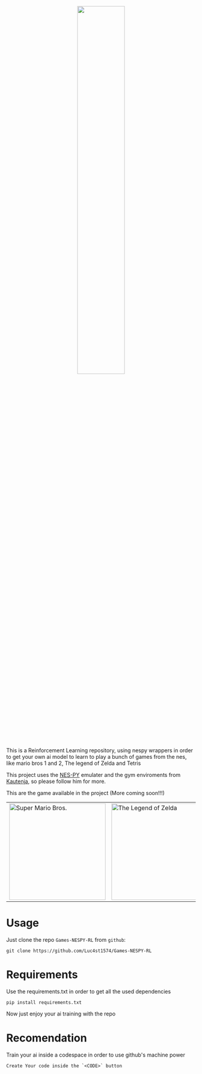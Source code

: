 <p align="center">
<img
    src="https://i.postimg.cc/ZYgg6bhN/RL-NESPY-3-7-2024.gif"
    width="50%"
/>
</p>

This is a Reinforcement Learning repository, using nespy wrappers in order to get your own ai model to learn to play a bunch of games from the nes, like mario bros 1 and 2, The legend of Zelda and Tetris

This project uses the [NES-PY](https://github.com/Kautenja/nes-py) emulater and the gym enviroments from [Kautenja](https://github.com/Kautenja), so please follow him for more.

This are the game available in the project (More coming soon!!!)
<table align="center">
    <tr>
        <td>
            <img
                width="256"
                alt="Super Mario Bros."
                src="https://user-images.githubusercontent.com/2184469/84821327-8d841480-afe0-11ea-8172-d564aca35b5e.png"
            />
        </td>
        <td>
            <img
                width="256"
                alt="The Legend of Zelda"
                src="https://user-images.githubusercontent.com/2184469/84821329-8d841480-afe0-11ea-9a57-c9daca04ed3b.png"
            />
        </td>
        <td>
            <img
                 width="256"
                 alt="Tetris"
                 src="https://user-images.githubusercontent.com/2184469/84822244-fc15a200-afe1-11ea-81de-2323845d7537.png"
            />
        </td>
    </tr>
</table>

# Usage

Just clone the repo `Games-NESPY-RL` from `github`:

```shell
git clone https://github.com/Luc4st1574/Games-NESPY-RL
```

# Requirements

Use the requirements.txt in order to get all the used dependencies

```shell
pip install requirements.txt
```

Now just enjoy your ai training with the repo

# Recomendation

Train your ai inside a codespace in order to use github's machine power

```shell
Create Your code inside the `<CODE>` button
```

